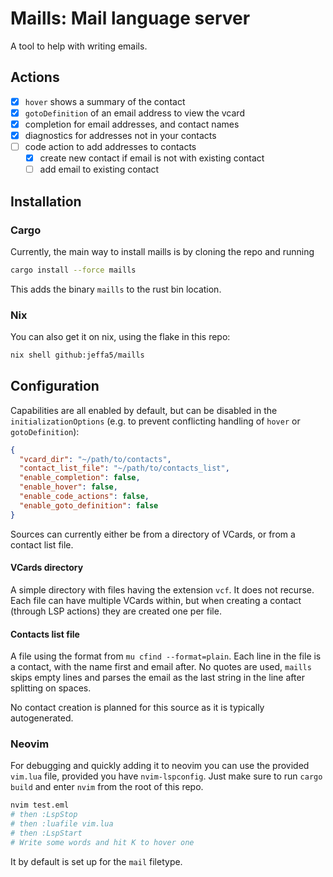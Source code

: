 # Maills: Mail language server

A tool to help with writing emails.

## Actions

- [x] `hover` shows a summary of the contact
- [x] `gotoDefinition` of an email address to view the vcard
- [x] completion for email addresses, and contact names
- [x] diagnostics for addresses not in your contacts
- [ ] code action to add addresses to contacts
    - [x] create new contact if email is not with existing contact
    - [ ] add email to existing contact

## Installation

### Cargo

Currently, the main way to install maills is by cloning the repo and running

```sh
cargo install --force maills
```

This adds the binary `maills` to the rust bin location.

### Nix

You can also get it on nix, using the flake in this repo:

```sh
nix shell github:jeffa5/maills
```

## Configuration

Capabilities are all enabled by default, but can be disabled in the `initializationOptions` (e.g. to prevent conflicting handling of `hover` or `gotoDefinition`):

```json
{
  "vcard_dir": "~/path/to/contacts",
  "contact_list_file": "~/path/to/contacts_list",
  "enable_completion": false,
  "enable_hover": false,
  "enable_code_actions": false,
  "enable_goto_definition": false
}
```

Sources can currently either be from a directory of VCards, or from a contact list file.

#### VCards directory

A simple directory with files having the extension `vcf`.
It does not recurse.
Each file can have multiple VCards within, but when creating a contact (through LSP actions) they are created one per file.

#### Contacts list file

A file using the format from `mu cfind --format=plain`.
Each line in the file is a contact, with the name first and email after.
No quotes are used, `maills` skips empty lines and parses the email as the last string in the line after splitting on spaces.

No contact creation is planned for this source as it is typically autogenerated.

### Neovim

For debugging and quickly adding it to neovim you can use the provided `vim.lua` file, provided you have `nvim-lspconfig`.
Just make sure to run `cargo build` and enter `nvim` from the root of this repo.

```sh
nvim test.eml
# then :LspStop
# then :luafile vim.lua
# then :LspStart
# Write some words and hit K to hover one
```

It by default is set up for the `mail` filetype.
